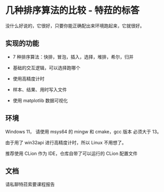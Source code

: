 # 几种排序算法的比较 - 特菈的标答

没什么好说的，它很好，只要你能正确配出来环境跑起来，它就很好。

## 实现的功能

- 7 种排序算法：快排，冒泡，插入，选择，堆排，希尔，归并

- 基础的交互逻辑，可以选择跑哪个

- 使用高精度计时

- 样本、结果、用时写入文件

- 使用 matplotlib 数据可视化

## 环境

Windows 11， 请使用 msys64 的 mingw 和 cmake，gcc 版本 必须大于 13。

由于用了 win32api 进行高精度计时，所以 Linux 不用想了。

推荐使用 CLion 作为 IDE，仓库自带了可以运行的 CLion 配置文件

## 文档

请私聊特菈索要课程报告
